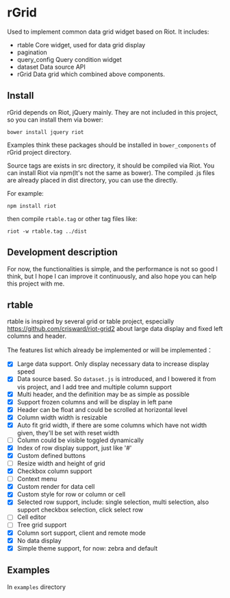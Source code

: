 # rGrid

Used to implement common data grid widget based on Riot. It includes:

* rtable Core widget, used for data grid display
* pagination
* query_config Query condition widget
* dataset Data source API
* rGrid Data grid which combined above components.

## Install

rGrid depends on Riot, jQuery mainly. They are not included in this project, so
you can install them via bower:

```
bower install jquery riot
```

Examples think these packages should be installed in `bower_components` of rGrid
project directory.

Source tags are exists in src directory, it should be compiled via Riot. You can
install Riot via npm(It's not the same as bower). The compiled .js files are already
placed in dist directory, you can use the directly.

For example:

```
npm install riot
```

then compile `rtable.tag` or other tag files like:

```
riot -w rtable.tag ../dist
```

## Development description

For now, the functionalities is simple, and the performance is not so good I think,
but I hope I can improve it continuously, and also hope you can help this project
with me.


## rtable

rtable is inspired by several grid or table project, especially https://github.com/crisward/riot-grid2
about large data display and fixed left columns and header.

The features list which already be implemented or will be implemented：

- [X] Large data support. Only display necessary data to increase display speed
- [X] Data source based. So `dataset.js` is introduced, and I bowered it from vis project, and I add tree and multiple column support
- [X] Multi header, and the definition may be as simple as possible
- [X] Support frozen columns and will be display in left pane
- [X] Header can be float and could be scrolled at horizontal level
- [X] Column width width is resizable
- [X] Auto fit grid width, if there are some columns which have not width given, they'll be set with reset width
- [ ] Column could be visible toggled dynamically
- [X] Index of row display support, just like '#'
- [X] Custom defined buttons
- [ ] Resize width and height of grid
- [X] Checkbox column support
- [ ] Context menu
- [X] Custom render for data cell
- [X] Custom style for row or column or cell
- [X] Selected row support, include: single selection, multi selection, also support checkbox selection, click select row
- [ ] Cell editor
- [ ] Tree grid support
- [X] Column sort support, client and remote mode
- [X] No data display
- [X] Simple theme support, for now: zebra and default

## Examples

In `examples` directory
